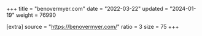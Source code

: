 +++
title = "benovermyer.com"
date = "2022-03-22"
updated = "2024-01-19"
weight = 76990

[extra]
source = "https://benovermyer.com/"
ratio = 3
size = 75
+++
